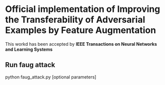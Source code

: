 # Official implementation of Improving the Transferability of Adversarial Examples by Feature Augmentation
This workd has been accepted by **IEEE Transactions on Neural Networks and Learning Systems**

## Run faug attack

python faug_attack.py [optional parameters]
